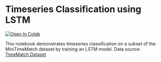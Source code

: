 # Timeseries Classification using LSTM

[![Open In Colab](https://colab.research.google.com/assets/colab-badge.svg)](https://colab.research.google.com/github/rajesvariparasa/timeseries-classification-lstm/blob/main/Timeseries_Classification.ipynb)

This notebook demonstrates timeseries classification on a  subset of the MiniTimeMatch dataset by training an LSTM model. Data source: [TimeMatch Dataset](https://zenodo.org/records/5636422)
